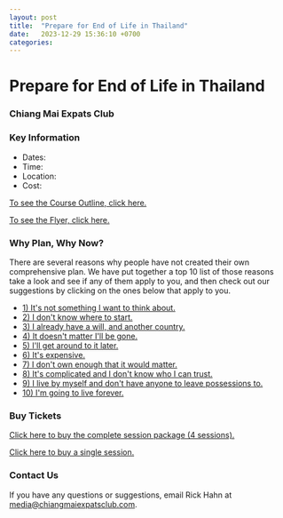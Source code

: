 ```yaml
---
layout: post
title:  "Prepare for End of Life in Thailand"
date:   2023-12-29 15:36:10 +0700
categories: 
---
```


# Prepare for End of Life in Thailand
### Chiang Mai Expats Club

### Key Information

* Dates:
* Time:
* Location:
* Cost:

[To see the Course Outline, click here.](http://www.bangkokpost.com)

[To see the Flyer, click here.](http://www.bangkokpost.com)

### Why Plan, Why Now?

There are several reasons why people have not created their own comprehensive plan.
We have put together a top 10 list of those reasons take a look and see if any of them
apply to you, and then check out our suggestions by clicking on the ones below
that apply to you.

* [1) It's not something I want to think about.](reason-10.md)
* [2) I don't know where to start.](reason-10.md)
* [3) I already have a will, and another country.](reason-10.md)
* [4) It doesn't matter I'll be gone.](reason-10.md)
* [5) I'll get around to it later.](reason-10.md)
* [6) It's expensive.](reason-10.md)
* [7) I don't own enough that it would matter.](reason-10.md)
* [8) It's complicated and I don't know who I can trust.](reason-10.md)
* [9) I live by myself and don't have anyone to leave possessions to.](reason-10.md)
* [10) I'm going to live forever.](reason-10.md)

### Buy Tickets

[Click here to buy the complete session package (4 sessions).]()

[Click here to buy a single session.]()

### Contact Us

If you have any questions or suggestions, email Rick Hahn at media@chiangmaiexpatsclub.com.
